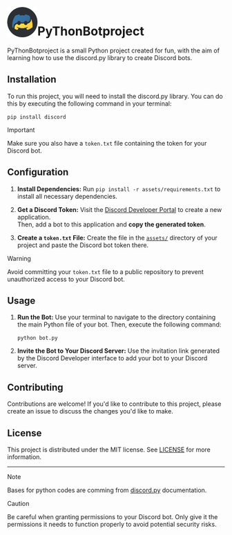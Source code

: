 <img align="left" src="assets/images/BotPy.png" width="70em">

# PyThonBotproject

PyThonBotproject is a small Python project created for fun, with the aim of learning how to use the discord.py library to create Discord bots.

## Installation

To run this project, you will need to install the discord.py library. You can do this by executing the following command in your terminal:
```
pip install discord
```

> [!IMPORTANT]
> Make sure you also have a `token.txt` file containing the token for your Discord bot.

## Configuration

1. **Install Dependencies:** Run `pip install -r assets/requirements.txt` to install all necessary dependencies.

2. **Get a Discord Token:** Visit the [Discord Developer Portal](https://discord.com/developers/applications) to create a new application.
<br>Then, add a bot to this application and **copy the generated token**.
   
3. **Create a `token.txt` File:** Create the file in the [`assets/`](assets) directory of your project and paste the Discord bot token there.
> [!WARNING]
> Avoid committing your `token.txt` file to a public repository to prevent unauthorized access to your Discord bot.

## Usage

1. **Run the Bot:** Use your terminal to navigate to the directory containing the main Python file of your bot. Then, execute the following command:
    ```
    python bot.py
    ```

2. **Invite the Bot to Your Discord Server:** Use the invitation link generated by the Discord Developer interface to add your bot to your Discord server.

## Contributing

Contributions are welcome! If you'd like to contribute to this project, please create an issue to discuss the changes you'd like to make.

## License

This project is distributed under the MIT license. See [LICENSE](LICENSE) for more information.

---

> [!NOTE]
> Bases for python codes are comming from [discord.py](https://discordpy.readthedocs.io/en/stable/index.html) documentation.

> [!CAUTION]
> Be careful when granting permissions to your Discord bot. Only give it the permissions it needs to function properly to avoid potential security risks.
